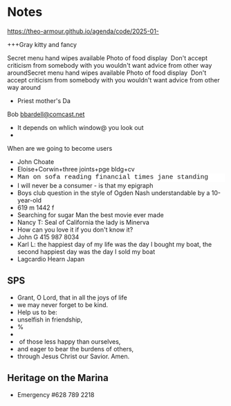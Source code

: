 # Notes

<a href="https://theo-armour.github.io/agenda/code/2025-01-">https://theo-armour.github.io/agenda/code/2025-01-</a>

+++Gray kitty and fancy

Secret menu hand wipes available&nbsp;Photo of food display&nbsp;
Don't accept criticism from somebody with you wouldn't want advice from other way aroundSecret menu hand wipes available Photo of food display&nbsp;
Don't accept criticism from somebody with you wouldn't want advice from other way around&nbsp;

* Priest mother's Da

Bob <a href="mailto:bbardell@comcast.net">bbardell@comcast.net</a>

* It depends on whlich window@ you look out
* 

When are we going to become users

* John Choate
* Eloise+Corwin+three joints+pge bldg+cv
* <div style="background-color: rgb(255, 255, 255); font-family: Consolas, &quot;Courier New&quot;, monospace; font-size: 15px; line-height: 20px; white-space: pre;">Man on sofa reading financial times jane standing
* I will never be a consumer - is that my epigraph
* Boys club question in the style of Ogden Nash understandable by a 10-year-old
* 619 m 1442 f
* Searching for sugar Man the best movie ever made
* Nancy T: Seal of California the lady is Minerva&nbsp;
* How can you love it if you don't know it?
* John G 415 987 8034
* Karl L: the happiest day of my life was the day I bought my boat, the second happiest day was the day I sold my boat
* Lagcardio Hearn Japan

## SPS

* Grant, O Lord, that in all the joys of life
* we may never forget to be kind.
* Help us to be:
* unselfish in friendship,
* %
* 
* &nbsp;of those less happy than ourselves,
* and eager to bear the burdens of others,
* through Jesus Christ our Savior. Amen.

## Heritage on the Marina

* Emergency #628 789 2218